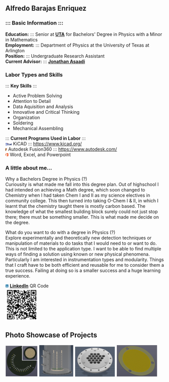 Alfredo Barajas Enriquez
----------
### ::: Basic Information :::  
**Education:** ::: Senior at **[UTA](https://www.uta.edu/)** for Bachelors' Degree in Physics with a Minor in Mathematics  
**Employment:** ::: Department of Physics at the University of Texas at Arlington  
**Position:** ::: Undergraduate Research Assistant  
**Current Advisor:** ::: **[Jonathan Asaadi](https://www.jonathanasaadi.com/)**
  
### Labor Types and Skills 
  
:::  **Key Skills** ::: 
- Active Problem Solving  
- Attention to Detail  
- Data Aquisition and Analysis  
- Innovative and Critical Thinking   
- Organization  
- Soldering  
- Mechanical Assembling  

:::  **Current Programs Used in Labor**  :::  
<img src="./Images/Programs.Logo/KiCAD.png" width="4%"> KiCAD ::: https://www.kicad.org/  
<img src="./Images/Programs.Logo/Fusion.png" width="1%"> Autodesk Fusion360 ::: https://www.autodesk.com/  
<img src="./Images/Programs.Logo/MS.png" width="2%">  Word, Excel, and Powerpoint  
  
### A little about me...
Why a Bachelors Degree in Physics (?)  
Curiousity is what made me fall into this degree plan. Out of highschool I had intended on achieving a Math degree, which soon changed to Chemistry when I had taken Chem I and II as my science electives in community college. This then turned into taking O-Chem I & II, in which I learnt that the chemistry taught there is mostly carbon based. The knowledge of what the smallest building block surely could not just stop there; there must be something smaller. This is what made me decide on the degree.  
  
What do you want to do with a degree in Physics (?)  
Explore experimentally and theoretically new detection techniques or manipulation of materials to do tasks that I would need to or want to do. This is not limited to the application type. I want to be able to find multiple ways of finding a solution using known or new physical phenomena. Particularly I am interested in instrumentation types and modularity. Things that I craft have to be both efficient and reusable for me to consider them a true success. Failing at doing so is a smaller success and a huge learning experience.  
  
<img src="./Images/Programs.Logo/LinkedIN.png" width="2%"> **[LinkedIn](https://www.linkedin.com/in/alfredo-barajas-134430106?)** QR Code  
<img src="./Images/Other/QR.png" width="20%">  

## Photo Showcase of Projects  
<img src="./Images/Projects.Showcase/Channel.Tester.png" width="20%"> <img src="./Images/Projects.Showcase/Field.Cage.Demo.png" width="21.5%"> <img src="./Images/Projects.Showcase/Readout.Adapter.png" width="25%"> <img src="./Images/Projects.Showcase/ThGEM.png" width="25.5%">  
  
